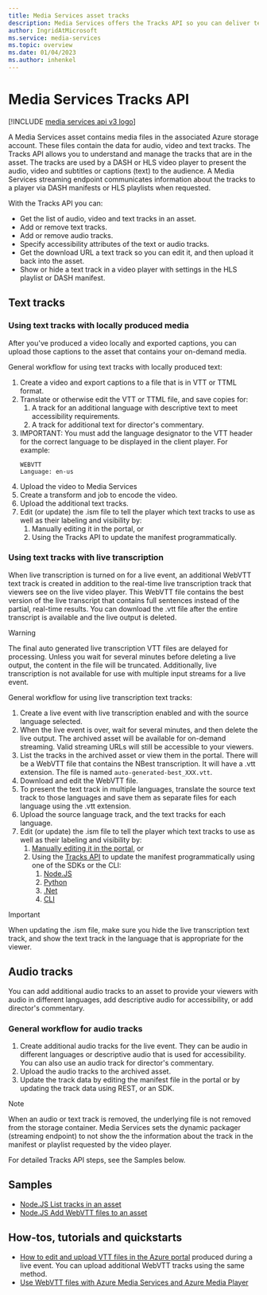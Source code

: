```yaml
---
title: Media Services asset tracks
description: Media Services offers the Tracks API so you can deliver text tracks with complete sentences and proper punctuation right after a live event is over, enable accessibility player features for the viewer, allow viewers to select the text and audio tracks of their choice.
author: IngridAtMicrosoft
ms.service: media-services
ms.topic: overview
ms.date: 01/04/2023
ms.author: inhenkel
---
```


# Media Services Tracks API

[!INCLUDE [media services api v3 logo](./includes/v3-hr.md)]

A Media Services asset contains media files in the associated Azure storage account. These files contain the data for audio, video and text tracks. The Tracks API allows you to understand and manage the tracks that are in the asset. The tracks are used by a DASH or HLS video player to present the audio, video and subtitles or captions (text) to the audience. A Media Services streaming endpoint communicates information about the tracks to a player via DASH manifests or HLS playlists when requested.

With the Tracks API you can:

- Get the list of audio, video and text tracks in an asset.
- Add or remove text tracks.
- Add or remove audio tracks.
- Specify accessibility attributes of the text or audio tracks.
- Get the download URL a text track so you can edit it, and then upload it back into the asset.
- Show or hide a text track in a video player with settings in the HLS playlist or DASH manifest.

## Text tracks

### Using text tracks with locally produced media

After you've produced a video locally and exported captions, you can upload those captions to the asset that contains your on-demand media.

General workflow for using text tracks with locally produced text:

1. Create a video and export captions to a file that is in VTT or TTML format.
1. Translate or otherwise edit the VTT or TTML file, and save copies for:
    1. A track for an additional language with descriptive text to meet accessibility requirements.
    1. A track for additional text for director's commentary.
1. IMPORTANT: You must add the language designator to the VTT header for the correct language to be displayed in the client player. For example:
    ```
    WEBVTT
    Language: en-us
    ```
1. Upload the video to Media Services
1. Create a transform and job to encode the video.
1. Upload the additional text tracks.
1. Edit (or update) the .ism file to tell the player which text tracks to use as well as their labeling and visibility by:
    1. Manually editing it in the portal, or
    1. Using the Tracks API to update the manifest programmatically.

### Using text tracks with live transcription

When live transcription is turned on for a live event, an additional WebVTT text track is created in addition to the real-time live transcription track that viewers see on the live video player. This WebVTT file contains the best version of the live transcript that contains full sentences instead of the partial, real-time results. You can download the .vtt file after the entire transcript is available and the live output is deleted.

> [!WARNING]
> The final auto generated live transcription VTT files are delayed for processing. Unless you wait for several minutes before deleting a live output, the content in the file will be truncated.  Additionally, live transcription is not available for use with multiple input streams for a live event.

General workflow for using live transcription text tracks:

1. Create a live event with live transcription enabled and with the source language selected.
1. When the live event is over, wait for several minutes, and then delete the live output.  The archived asset will be available for on-demand streaming.  Valid streaming URLs will still be accessible to your viewers.
1. List the tracks in the archived asset or view them in the portal. There will be a WebVTT file that contains the NBest transcription. It will have a .vtt extension. The file is named `auto-generated-best_XXX.vtt`.
1. Download and edit the WebVTT file.
1. To present the text track in multiple languages, translate the source text track to those languages and save them as separate files for each language using the .vtt extension.
1. Upload the source language track, and the text tracks for each language.
1. Edit (or update) the .ism file to tell the player which text tracks to use as well as their labeling and visibility by:
    1. [Manually editing it in the portal](tracks-edit-track-portal-how-to.md#edit-the-ism-file-to-use-the-track), or
    1. Using the [Tracks API](/rest/api/media/tracks/update-track-data?tabs=HTTP) to update the manifest programmatically using one of the SDKs or the CLI:
        1. [Node.JS](/javascript/api/@azure/arm-mediaservices/tracks?view=azure-node-latest#@azure-arm-mediaservices-tracks-beginupdatetrackdataandwait)
        1. [Python](/python/api/azure-mgmt-media/azure.mgmt.media.operations.tracksoperations?view=azure-python#azure-mgmt-media-operations-tracksoperations-begin-update-track-data)
        1. [.Net](/dotnet/api/microsoft.azure.management.media.tracksoperationsextensions.beginupdatetrackdata?view=azure-dotnet#microsoft-azure-management-media-tracksoperationsextensions-beginupdatetrackdata(microsoft-azure-management-media-itracksoperations-system-string-system-string-system-string-system-string))
        1. [CLI](/cli/azure/ams/asset-track?view=azure-cli-latest#az-ams-asset-track-update-data)

> [!IMPORTANT]
> When updating the .ism file, make sure you hide the live transcription text track, and show the text track in the language that is appropriate for the viewer.

## Audio tracks

You can add additional audio tracks to an asset to provide your viewers with audio in different languages, add descriptive audio for accessibility, or add director's commentary.

### General workflow for audio tracks

1. Create additional audio tracks for the live event.  They can be audio in different languages or descriptive audio that is used for accessibility. You can also use an audio track for director's commentary.
1. Upload the audio tracks to the archived asset.
1. Update the track data by editing the manifest file in the portal or by updating the track data using REST, or an SDK.

> [!NOTE]
> When an audio or text track is removed, the underlying file is not removed from the storage container. Media Services sets the dynamic packager (streaming endpoint) to not show the the information about the track in the manifest or playlist requested by the video player.

For detailed Tracks API steps, see the Samples below.

## Samples

- [Node.JS List tracks in an asset](https://github.com/Azure-Samples/media-services-v3-node-tutorials/blob/main/Assets/list-tracks-in-asset.ts)
- [Node.JS Add WebVTT files to an asset](https://github.com/Azure-Samples/media-services-v3-node-tutorials/blob/main/Assets/add-WebVTT-tracks.ts)

## How-tos, tutorials and quickstarts

- [How to edit and upload VTT files in the Azure portal](tracks-edit-track-portal-how-to.md) produced during a live event. You can upload additional WebVTT tracks using the same method.
- [Use WebVTT files with Azure Media Services and Azure Media Player](amp-captions-tutorial.md)
